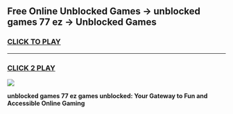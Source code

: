 
## Free Online Unblocked Games → unblocked games 77 ez → Unblocked Games
<h3>
<a href="https://premium.freeplayer.one?title=unblocked_games_77_ez&ref=21F">CLICK TO PLAY</a></h3>
<hr>

<h3>
<a href="https://premium.freeplayer.one?title=unblocked_games_77_ez&ref=21F">CLICK 2 PLAY</a>
  
</h3>

<a href="https://premium.freeplayer.one?title=unblocked_games_77_ez&ref=21F/"><img src="https://clearcache.store/games.png"></a>


**unblocked games 77 ez games unblocked: Your Gateway to Fun and Accessible Online Gaming**
